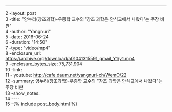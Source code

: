 ----  
2    -layout: post  
3    -title: "양누리(창조과학)-우종학 교수의 '창조 과학은 안식교에서 나왔다'는 주장 비판"  
4    -author: "Yangnuri"  
5    -date: 2016-06-24  
6    -duration: "14:50"  
7    -type: "video/mp4"  
8    -enclosure_url: https://archive.org/download/a01041315591_gmail_Y1/y1.mp4  
9    -enclosure_bytes_size: 75,731,904         
10    -link:  
11    -  youtube:    http://cafe.daum.net/yangnuri-ch/WemO/22  
12    -summary:  양누리(창조과학)-우종학 교수의 "창조 과학은 안식교에서 나왔다"는 주장 비판  
13    -show_notes:  
14    ----  
15    -{% include post_body.html %}  
